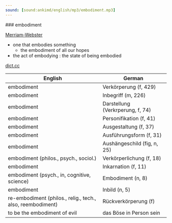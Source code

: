 ```yaml
---
sound: [sound:ankimd/english/mp3/embodiment.mp3]
---
```


\### embodiment

[Merriam-Webster](https://www.merriam-webster.com/dictionary/embodiment)

- one that embodies something
    - the embodiment of all our hopes
- the act of embodying : the state of being embodied

[dict.cc](https://www.dict.cc/embodiment)

| English        | German       |
| -------------- | ------------ |
| embodiment | Verkörperung (f, 429) |
| embodiment | Inbegriff (m, 226) |
| embodiment | Darstellung (Verkrperung, f, 74) |
| embodiment | Personifikation (f, 41) |
| embodiment | Ausgestaltung (f, 37) |
| embodiment | Ausführungsform (f, 31) |
| embodiment | Aushängeschild (fig, n, 25) |
| embodiment (philos., psych., sociol.) | Verkörperlichung (f, 18) |
| embodiment | Inkarnation (f, 11) |
| embodiment (psych., in, cognitive, science) | Embodiment (n, 8) |
| embodiment | Inbild (n, 5) |
| re-embodiment (philos., relig., tech., also, reembodiment) | Rückverkörperung (f) |
| to be the embodiment of evil | das Böse in Person sein |
